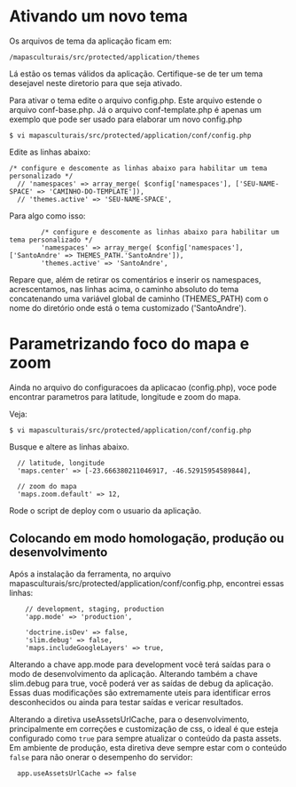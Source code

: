 # Ativando um novo tema

Os arquivos de tema da aplicação ficam em:

```
/mapasculturais/src/protected/application/themes
```
Lá estão os temas válidos da aplicação. Certifique-se de ter um tema desejavel neste diretorio para que seja ativado. 

Para ativar o tema edite o arquivo config.php. Este arquivo estende o arquivo conf-base.php. Já o arquivo conf-template.php é apenas um exemplo que pode ser usado para elaborar um novo config.php

```
$ vi mapasculturais/src/protected/application/conf/config.php
```
Edite as linhas abaixo:
```
/* configure e descomente as linhas abaixo para habilitar um tema personalizado */
  // 'namespaces' => array_merge( $config['namespaces'], ['SEU-NAME-SPACE' => 'CAMINHO-DO-TEMPLATE']),
  // 'themes.active' => 'SEU-NAME-SPACE',
```
Para algo como isso:

```
        /* configure e descomente as linhas abaixo para habilitar um tema personalizado */
        'namespaces' => array_merge( $config['namespaces'], ['SantoAndre' => THEMES_PATH.'SantoAndre']),
        'themes.active' => 'SantoAndre',

```
Repare que, além de retirar os comentários e inserir os namespaces, acrescentamos, nas linhas acima, o caminho absoluto do tema concatenando uma variável global de caminho (THEMES_PATH) com o nome do diretório onde está o tema customizado ('SantoAndre').

# Parametrizando foco do mapa e zoom

Ainda no arquivo do configuracoes da aplicacao (config.php), voce pode encontrar parametros para latitude, longitude e zoom do mapa. 

Veja: 
```
$ vi mapasculturais/src/protected/application/conf/config.php
```
Busque e altere as linhas abaixo. 

```
  // latitude, longitude
  'maps.center' => [-23.666380211046917, -46.52915954589844],
  
  // zoom do mapa
  'maps.zoom.default' => 12,
```

Rode o script de deploy com o usuario da aplicação. 

## Colocando em modo homologação, produção ou desenvolvimento

Após a instalação da ferramenta, no arquivo mapasculturais/src/protected/application/conf/config.php, encontrei essas linhas: 

```
    // development, staging, production
    'app.mode' => 'production',

    'doctrine.isDev' => false,
    'slim.debug' => false,
    'maps.includeGoogleLayers' => true,
```
Alterando a chave app.mode para development você terá saídas para o modo de desenvolvimento da aplicação. Alterando também a chave slim.debug para true, você poderá ver as saídas de debug da aplicação. Essas duas modificações são extremamente uteis para identificar erros desconhecidos ou ainda para testar saídas e vericar resultados.

Alterando a diretiva useAssetsUrlCache, para o desenvolvimento, principalmente em correções e customização de css, o ideal é que esteja configurado como ```true``` para sempre atualizar o conteúdo da pasta assets.
Em ambiente de produção, esta diretiva deve sempre estar com o conteúdo ```false``` para não onerar o desempenho do servidor:
```
  app.useAssetsUrlCache => false
```
